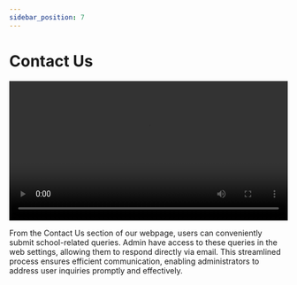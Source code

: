 ```yaml
---
sidebar_position: 7
---
```


# Contact Us

<video width="100%" controls>
  <source src={require('@site/static/images/web/6.webm').default} type="video/webm" />
  Your browser does not support the video tag.
</video>

From the Contact Us section of our webpage, users can conveniently submit school-related queries. Admin have access to these queries in the web settings, allowing them to respond directly via email. This streamlined process ensures efficient communication, enabling administrators to address user inquiries promptly and effectively. 